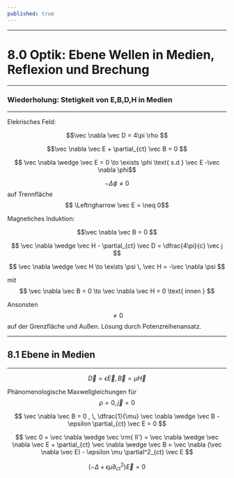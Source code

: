 ```yaml
---
published: true
---
```

---
# 8.0 Optik: Ebene Wellen in Medien, Reflexion und Brechung

---
### Wiederholung: Stetigkeit von E,B,D,H in Medien
---

Elekrisches Feld:

$$\vec \nabla \vec D = 4\pi \rho $$

$$\vec \nabla \vec E + \partial_{ct} \vec B = 0 $$

$$ \vec \nabla \wedge \vec E = 0 \to \exists \phi \text{ s.d } \vec E -\vec \nabla \phi$$

$$ -\Delta \phi \neq 0$$ auf Trennfläche $$ \Leftrigharrow \vec E = \neq 0$$

Magnetiches Induktion:


$$\vec \nabla \vec B = 0 $$

$$ \vec \nabla \wedge \vec H - \partial_{ct} \vec D = \dfrac{4\pi}{c} \vec j $$

$$ \vec \nabla \wedge \vec H \to \exists \psi \, \vec H = -\vec \nabla \psi $$

mit $$ \vec \nabla \vec B = 0 \to  \vec \nabla \vec H = 0 \text{ innen } $$

Ansonsten $$ \neq 0 $$ auf der Grenzfläche und Außen. Lösung durch Potenzreihenansatz.

---

## 8.1 Ebene in Medien

---

$$ \vec D = \epsilon \vec E , \vec B = \mu \vec H$$

Phänomenologische Maxwellgleichungen für $$ \rho = 0, \vec j = 0$$ 

$$ \vec \nabla \vec B = 0 , \,  \dfrac{1}{\mu} \vec \nabla \wedge \vec B  - \epsilon \partial_{ct} \vec E = 0 $$

$$ \vec 0 = \vec \nabla \wedge \vec \rm{ II'} = \vec \nabla \wedge \vec \nabla \vec E + \partial_{ct} \vec \nabla \wedge \vec B = \vec \nabla (\vec \nabla \vec E) - \epsilon \mu \partial^2_{ct} \vec E $$

$$ (-\Delta + \epsilon \mu \partial^2_{ct}) \vec E = 0$$

